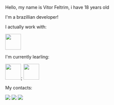 Hello, my name is Vitor Feltrim, i have 18 years old

I'm a brazillian developer!

I actually work with:

<img src="https://cdn.jsdelivr.net/gh/devicons/devicon/icons/python/python-original-wordmark.svg" width="50" height="50"/>

I'm currently learling:


<img src="https://cdn.jsdelivr.net/gh/devicons/devicon/icons/mysql/mysql-original-wordmark.svg" widht="50" height="50"/>;
<img src="https://cdn.jsdelivr.net/gh/devicons/devicon/icons/java/java-original-wordmark.svg" widht="50" height="50"/>
          
My contacts:

<div>
<a href="https://www.instagram.com/vfeltrim_/" target="_blank"><img src="https://img.shields.io/badge/-Instagram-%23E4405F?style=for-the-badge&logo=instagram&logoColor=white" target="_blank"></a>
<a href = "mailto:vitorfeltrim13542@gmail.com"><img src="https://img.shields.io/badge/Gmail-D14836?style=for-the-badge&logo=gmail&logoColor=white" target="_blank"></a>
<a href="https://www.linkedin.com/in/vfeltrim" target="_blank"><img src="https://img.shields.io/badge/-LinkedIn-%230077B5?style=for-the-badge&logo=linkedin&logoColor=white" target="_blank"></a>   
</div>
